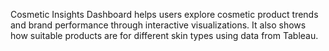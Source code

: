 Cosmetic Insights Dashboard helps users explore cosmetic product trends and brand performance through interactive visualizations. It also shows how suitable products are for different skin types using data from Tableau.
